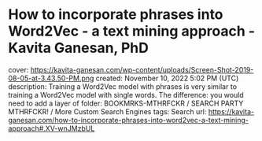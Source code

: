 # How to incorporate phrases into Word2Vec - a text mining approach - Kavita Ganesan, PhD

cover: https://kavita-ganesan.com/wp-content/uploads/Screen-Shot-2019-08-05-at-3.43.50-PM.png
created: November 10, 2022 5:02 PM (UTC)
description: Training a Word2Vec model with phrases is very similar to training a Word2Vec model with single words. The difference: you would need to add a layer of
folder: BOOKMRKS-MTHRFCKR / SEARCH PARTY MTHRFCKR! / More Custom Search Engines
tags: Search
url: https://kavita-ganesan.com/how-to-incorporate-phrases-into-word2vec-a-text-mining-approach#.XV-wnJMzbUL